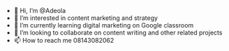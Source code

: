 - 👋 Hi, I’m @Adeola
- 👀 I’m interested in content marketing and strategy
- 🌱 I’m currently learning digital marketing on Google classroom
- 💞️ I’m looking to collaborate on content writing and other related projects
- 📫 How to reach me 08143082062

<!---
Adeolasmn/Adeolasmn is a ✨ special ✨ repository because its `README.md` (this file) appears on your GitHub profile.
You can click the Preview link to take a look at your changes.
--->
